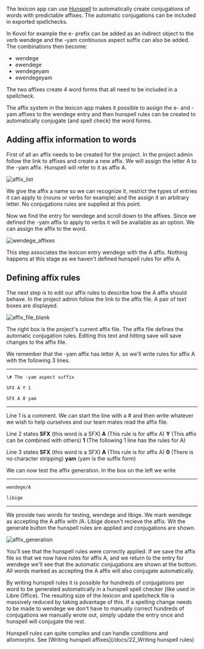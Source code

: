 The lexicon app can use [Hunspell](https://hunspell.github.io/) to automatically create conjugations of words with predictable affixes. The automatic conjugations can be included in exported spellchecks.

In Kovol for example the e- prefix can be added as an indirect object to the verb wendege and the -yam continuous aspect suffix can also be added. The combinations then become:

 - wendege
 - ewendege
 - wendegeyam
 - ewendegeyam

The two affixes create 4 word forms that all need to be included in a spellcheck.

The affix system in the lexicon app makes it possible to assign the e- and -yam affixes to the wendege entry and then hunspell rules can be created to automatically conjugate (and spell check) the word forms.

## Adding affix information to words
First of all an affix needs to be created for the project. In the project admin follow the link to affixes and create a new affix. We will assign the letter A to the -yam affix. Hunspell will refer to it as affix A.

![affix_list](/static/docs/img/affix_list.png)

We give the affix a name so we can recognize it, restrict the types of entries it can apply to (nouns or verbs for example) and the assign it an arbitrary letter. No conjugations rules are supplied at this point.

Now we find the entry for wendege and scroll down to the affixes. Since we defined the -yam affix to apply to verbs it will be available as an option. We can assign the affix to the word.

![wendege_affixes](/static/docs/img/wendege_affixes.png)

This step associates the lexicon entry wendege with the A affix. Nothing happens at this stage as we haven't defined hunspell rules for affix A.

## Defining affix rules
The next step is to edit our affix rules to describe how the A affix should behave. In the project admin follow the link to the affix file. A pair of text boxes are displayed.

![affix_file_blank](/static/docs/img/affix_file_empty.png)


The right box is the project's current affix file. The affix file defines the automatic conjugation rules. Editing this text and hitting save will save changes to the affix file.

We remember that the -yam affix has letter A, so we'll write rules for affix A with the following 3 lines.

---


`\# The -yam aspect suffix`


`SFX A Y 1`


`SFX A 0 yam`

---

Line 1 is a comment. We can start the line with a # and then write whatever we wish to help ourselves and our team mates read the affix file.

Line 2 states **SFX** (this word is a SFX) **A** (This rule is for affix A) **Y** (This affix can be combined with others) **1** (The following 1 line has the rules for A)

Line 3 states **SFX** (this word is a SFX) **A** (This rule is for affix A) **0** (There is no character stripping) **yam** (yam is the suffix form)

We can now test the affix generation. In the box on the left we write

---


`wendege/A`


`libige`


---

We provide two words for testing, wendege and libige. We mark wendege as accepting the A affix with /A. Libige doesn't recieve the affix. Wit the generate button the hunspell rules are applied and conjugations are shown.

![affix_generation](/static/docs/img/affix_generation.png)

You'll see that the hunspell rules were correctly applied. If we save the affix file so that we now have rules for affix A, and we return to the entry for wendege we'll see that the automatic conjugations are shown at the bottom. All words marked as accepting the A affix will also conjugate automatically.

By writing hunspell rules it is possible for hundreds of conjugations per word to be generated automatically in a hunspell spell checker (like used in Libre Office). The resulting size of the lexicon and spellcheck file is massively reduced by taking advantage of this. If a spelling change needs to be made to wendege we don't have to manually correct hundreds of conjugations we manually wrote out, simply update the entry once and hunspell will conjugate the rest.

Hunspell rules can quite complex and can handle conditions and allomorphs. See [Writing hunspell affixes](/docs/22_Writing hunspell rules)
